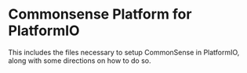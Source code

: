 # Commonsense Platform for PlatformIO

This includes the files necessary to setup CommonSense in PlatformIO, along with some directions on how to do so.